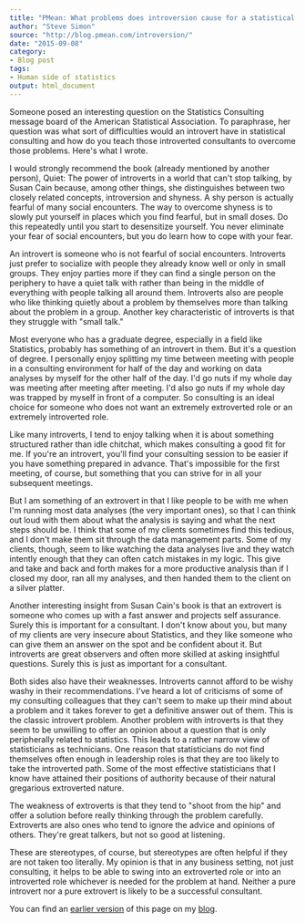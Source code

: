 ```yaml
---
title: "PMean: What problems does introversion cause for a statistical consultant?"
author: "Steve Simon"
source: "http://blog.pmean.com/introversion/"
date: "2015-09-08"
category:
- Blog post
tags:
- Human side of statistics
output: html_document
---
```


Someone posed an interesting question on the Statistics Consulting message board of the American Statistical Association. To paraphrase, her question was what sort of difficulties would an introvert have in statistical consulting and how do you teach those introverted consultants to overcome those problems. Here's what I wrote.

<!---More--->

I would strongly recommend the book (already mentioned by another person), Quiet: The power of introverts in a world that can't stop talking, by Susan Cain because, among other things, she distinguishes between two closely related concepts, introversion and shyness. A shy person is actually fearful of many social encounters. The way to overcome shyness is to slowly put yourself in places which you find fearful, but in small doses. Do this repeatedly until you start to desensitize yourself. You never eliminate your fear of social encounters, but you do learn how to cope with your fear.

An introvert is someone who is not fearful of social encounters. Introverts just prefer to socialize with people they already know well or only in small groups. They enjoy parties more if they can find a single person on the periphery to have a quiet talk with rather than being in the middle of everything with people talking all around them. Introverts also are people who like thinking quietly about a problem by themselves more than talking about the problem in a group. Another key characteristic of introverts is that they struggle with "small talk."

Most everyone who has a graduate degree, especially in a field like Statistics, probably has something of an introvert in them. But it's a question of degree. I personally enjoy splitting my time between meeting with people in a consulting environment for half of the day and working on data analyses by myself for the other half of the day. I'd go nuts if my whole day was meeting after meeting after meeting. I'd also go nuts if my whole day was trapped by myself in front of a computer. So consulting is an ideal choice for someone who does not want an extremely extroverted role or an extremely introverted role.

Like many introverts, I tend to enjoy talking when it is about something structured rather than idle chitchat, which makes consulting a good fit for me. If you're an introvert, you'll find your consulting session to be easier if you have something prepared in advance. That's impossible for the first meeting, of course, but something that you can strive for in all your subsequent meetings.

But I am something of an extrovert in that I like people to be with me when I'm running most data analyses (the very important ones), so that I can think out loud with them about what the analysis is saying and what the next steps should be. I think that some of my clients sometimes find this tedious, and I don't make them sit through the data management parts. Some of my clients, though, seem to like watching the data analyses live and they watch intently enough that they can often catch mistakes in my logic. This give and take and back and forth makes for a more productive analysis than if I closed my door, ran all my analyses, and then handed them to the client on a silver platter.

Another interesting insight from Susan Cain's book is that an extrovert is someone who comes up with a fast answer and projects self assurance. Surely this is important for a consultant. I don't know about you, but many of my clients are very insecure about Statistics, and they like someone who can give them an answer on the spot and be confident about it. But introverts are great observers and often more skilled at asking insightful questions. Surely this is just as important for a consultant.

Both sides also have their weaknesses. Introverts cannot afford to be wishy washy in their recommendations. I've heard a lot of criticisms of some of my consulting colleagues that they can't seem to make up their mind about a problem and it takes forever to get a definitive answer out of them. This is the classic introvert problem. Another problem with introverts is that they seem to be unwilling to offer an opinion about a question that is only peripherally related to statistics. This leads to a rather narrow view of statisticians as technicians. One reason that statisticians do not find themselves often enough in leadership roles is that they are too likely to take the introverted path. Some of the most effective statisticians that I know have attained their positions of authority because of their natural gregarious extroverted nature.

The weakness of extroverts is that they tend to "shoot from the hip" and offer a solution before really thinking through the problem carefully. Extroverts are also ones who tend to ignore the advice and opinions of others. They're great talkers, but not so good at listening.

These are stereotypes, of course, but stereotypes are often helpful if they are not taken too literally. My opinion is that in any business setting, not just consulting, it helps to be able to swing into an extroverted role or into an introverted role whichever is needed for the problem at hand. Neither a pure introvert nor a pure extrovert is likely to be a successful consultant.

You can find an [earlier version][sim1] of this page on my [blog][sim2].

[sim1]: http://blog.pmean.com/introversion/
[sim2]: http://blog.pmean.com
